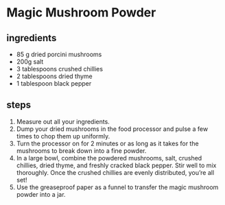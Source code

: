 # Magic Mushroom Powder

## ingredients

- 85 g dried porcini mushrooms
- 200g salt
- 3 tablespoons crushed chillies
- 2 tablespoons dried thyme
- 1 tablespoon black pepper

## steps

1. Measure out all your ingredients.
2. Dump your dried mushrooms in the food processor and pulse a few times to chop them up uniformly.
3. Turn the processor on for 2 minutes or as long as it takes for the mushrooms to break down into a fine powder.
4. In a large bowl, combine the powdered mushrooms, salt, crushed chillies, dried thyme, and freshly cracked black pepper. Stir well to mix thoroughly. Once the crushed chillies are evenly distributed, you’re all set!
5. Use the greaseproof paper as a funnel to transfer the magic mushroom powder into a jar.
